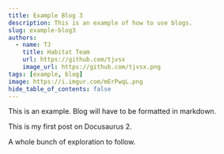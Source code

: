 ```yaml
---
title: Example Blog 3
description: This is an example of how to use blogs.
slug: example-blog3
authors:
  - name: TJ
    title: Habitat Team
    url: https://github.com/tjvsx
    image_url: https://github.com/tjvsx.png
tags: [example, blog]
image: https://i.imgur.com/mErPwqL.png
hide_table_of_contents: false
---
```


This is an example. Blog will have to be formatted in markdown.

<!--truncate-->

This is my first post on Docusaurus 2.

A whole bunch of exploration to follow.